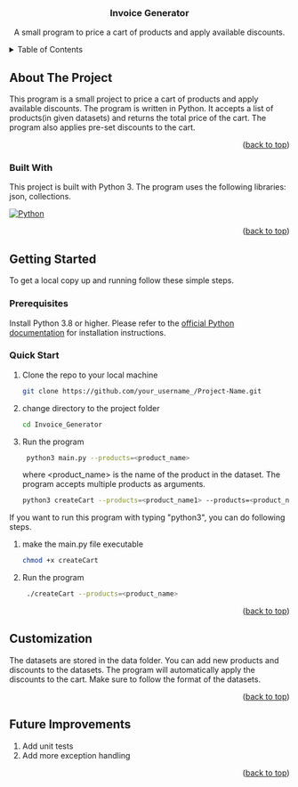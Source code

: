 <br />
<a name="readme-top"></a>
<div align="center">

  <h3 align="center">Invoice Generator</h3>

  <p align="center">
    A small program to price a cart of products and apply available discounts.
  </p>
</div>


<!-- TABLE OF CONTENTS -->
<details>
  <summary>Table of Contents</summary>
  <ol>
    <li>
      <a href="#about-the-project">About The Project</a>
      <ul>
        <li><a href="#built-with">Built With</a></li>
      </ul>
    </li>
    <li>
      <a href="#getting-started">Getting Started</a>
      <ul>
        <li><a href="#prerequisites">Prerequisites</a></li>
        <li><a href="#quick-start">Quick Start</a></li>
      </ul>
    </li>
    <li><a href="#customization">Customization</a></li>
    <li><a href="#future-improvements">Future Improvements</a></li>
  </ol>
</details>

<!-- ABOUT THE PROJECT -->
## About The Project

This program is a small project to price a cart of products and apply available discounts. The program is written in Python.
It accepts a list of products(in given datasets) and returns the total price of the cart. The program also applies pre-set discounts to the cart.

<p align="right">(<a href="#readme-top">back to top</a>)</p>


### Built With

This project is built with Python 3. The program uses the following libraries: json, collections.

[![Python][Python]][python-url]

<p align="right">(<a href="#readme-top">back to top</a>)</p>

<!-- GETTING STARTED -->
## Getting Started

To get a local copy up and running follow these simple steps.

### Prerequisites

Install Python 3.8 or higher.
Please refer to the [official Python documentation](https://www.python.org/) for installation instructions.

### Quick Start

1. Clone the repo to your local machine
   ```sh
   git clone https://github.com/your_username_/Project-Name.git
   ```
2. change directory to the project folder
   ```sh
   cd Invoice_Generator
   ```
3. Run the program
   ```sh
    python3 main.py --products=<product_name>
    ```
    where <product_name> is the name of the product in the dataset. The program accepts multiple products as arguments.
    ```sh
    python3 createCart --products=<product_name1> --products=<product_name2> --products=<product_name3>
    ```

If you want to run this program with typing "python3", you can do following steps.
1. make the main.py file executable
   ```sh
   chmod +x createCart
   ```
   
2. Run the program
   ```sh
    ./createCart --products=<product_name>
    ```
<p align="right">(<a href="#readme-top">back to top</a>)</p>

## Customization

The datasets are stored in the data folder. You can add new products and discounts to the datasets. 
The program will automatically apply the discounts to the cart.
Make sure to follow the format of the datasets.

<p align="right">(<a href="#readme-top">back to top</a>)</p>


## Future Improvements

1. Add unit tests
2. Add more exception handling

<p align="right">(<a href="#readme-top">back to top</a>)</p>

<!-- MARKDOWN LINKS & IMAGES -->
[python-url]: https://www.python.org/
[Python]: https://img.shields.io/badge/Python-3776AB?style=for-the-badge&logo=python&logoColor=white